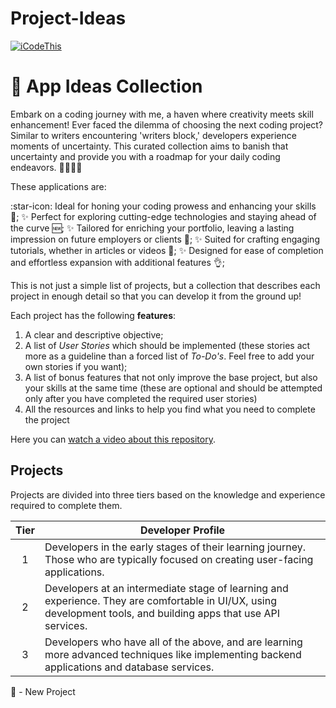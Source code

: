 # Project-Ideas

[![iCodeThis](https://www.icodethis.com/banner.jpg)](https://iCodeThis.com/?ref=app-ideas)

# :ledger: App Ideas Collection

Embark on a coding journey with me, a haven where creativity meets skill enhancement! Ever faced the dilemma of choosing the next coding project? Similar to writers encountering 'writers block,' developers experience moments of uncertainty. This curated collection aims to banish that uncertainty and provide you with a roadmap for your daily coding endeavors. 👩‍💻👨‍💻

These applications are:

:star-icon: Ideal for honing your coding prowess and enhancing your skills :muscle:;
✨ Perfect for exploring cutting-edge technologies and staying ahead of the curve 🆕;
✨ Tailored for enriching your portfolio, leaving a lasting impression on future employers or clients :file_folder:;
✨ Suited for crafting engaging tutorials, whether in articles or videos :page_with_curl:;
✨ Designed for ease of completion and effortless expansion with additional features :ok_hand:;

This is not just a simple list of projects, but a collection that describes each project in enough detail so that you can develop it from the ground up!

Each project has the following **features**:

1. A clear and descriptive objective;
2. A list of _User Stories_ which should be implemented (these stories act more as a guideline than a forced list of _To-Do's_. Feel free to add your own stories if you want);
3. A list of bonus features that not only improve the base project, but also your skills at the same time (these are optional and should be attempted only after you have completed the required user stories)
4. All the resources and links to help you find what you need to complete the project

Here you can [watch a video about this repository](https://www.youtube.com/watch?v=TNzCfgwIDCY).

## Projects

Projects are divided into three tiers based on the knowledge and experience
required to complete them.

| Tier | Developer Profile                                                                                                                                                |
| :--: | ---------------------------------------------------------------------------------------------------------------------------------------------------------------- |
|  1   | Developers in the early stages of their learning journey. Those who are typically focused on creating user-facing applications.                                  |
|  2   | Developers at an intermediate stage of learning and experience. They are comfortable in UI/UX, using development tools, and building apps that use API services. |
|  3   | Developers who have all of the above, and are learning more advanced techniques like implementing backend applications and database services.                    |

🌟 - New Project
